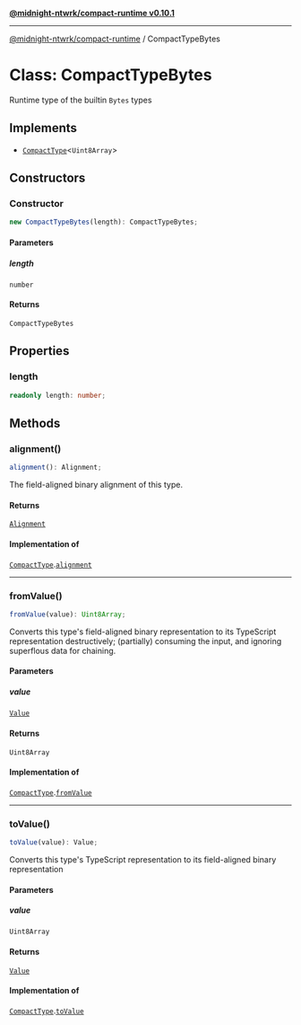 [**@midnight-ntwrk/compact-runtime v0.10.1**](../README.md)

***

[@midnight-ntwrk/compact-runtime](../globals.md) / CompactTypeBytes

# Class: CompactTypeBytes

Runtime type of the builtin `Bytes` types

## Implements

- [`CompactType`](../interfaces/CompactType.md)\<`Uint8Array`\>

## Constructors

### Constructor

```ts
new CompactTypeBytes(length): CompactTypeBytes;
```

#### Parameters

##### length

`number`

#### Returns

`CompactTypeBytes`

## Properties

### length

```ts
readonly length: number;
```

## Methods

### alignment()

```ts
alignment(): Alignment;
```

The field-aligned binary alignment of this type.

#### Returns

[`Alignment`](../type-aliases/Alignment.md)

#### Implementation of

[`CompactType`](../interfaces/CompactType.md).[`alignment`](../interfaces/CompactType.md#alignment)

***

### fromValue()

```ts
fromValue(value): Uint8Array;
```

Converts this type's field-aligned binary representation to its TypeScript
representation destructively; (partially) consuming the input, and
ignoring superflous data for chaining.

#### Parameters

##### value

[`Value`](../type-aliases/Value.md)

#### Returns

`Uint8Array`

#### Implementation of

[`CompactType`](../interfaces/CompactType.md).[`fromValue`](../interfaces/CompactType.md#fromvalue)

***

### toValue()

```ts
toValue(value): Value;
```

Converts this type's TypeScript representation to its field-aligned binary
representation

#### Parameters

##### value

`Uint8Array`

#### Returns

[`Value`](../type-aliases/Value.md)

#### Implementation of

[`CompactType`](../interfaces/CompactType.md).[`toValue`](../interfaces/CompactType.md#tovalue)
